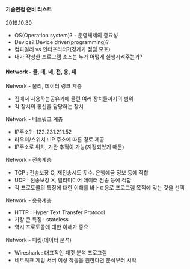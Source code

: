 #### 기술면접 준비 리스트

2019.10.30



* OS(Operation system)? - 운영체제의 중요성
* Device? Device driver(programming)?
* 컴파일러 vs 인터프리터?(경계가 점점 모호)
* 내가 작성한 프로그램 소스는 누가 어떻게 실행시켜주는가?

#### 

#### Network - 물, 데, 네, 전, 응, 패

Network - 물리, 데이터 링크 계층



- 집에서 사용하는공유기에 물린 여러 장치들까지의 범위
- 각 장치의 통신을 담당하는 장치



Network - 네트워크 계층

* IP주소? : 122.231.211.52
* 라우터/스위치 : IP 주소에 따른 경로 제공
* IP주소로 위치, 기관 추적이 가능(지정되었기 때문)



Network - 전송계층

- TCP : 전송보장 O, 재전송시도 횟수. 은행예금 정보 등에 적합
- UDP : 전송보장 X, 멀티미디어 데이터 전송 등에 적합
- 각 프로토콜의 특징에 대한 이해를 바ㅏㅌ응로 프로그램 목적에 맞는 것을 선택



Network - 응용계층

* HTTP : Hyper Text Transfer Protocol
* 가장 큰 특징 : stateless
* 역시 프로토콜에 대한 이해가 중요



Network - 패킷(데이터 분석)

* Wireshark : 대표적인 패킷 분석 프로그램
* 네트워크 게임 서버 이상 작동을 원한다면 분석부터 시작